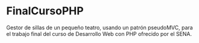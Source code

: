 # FinalCursoPHP

Gestor de sillas de un pequeño teatro, usando un patrón pseudoMVC, para el trabajo final del curso de Desarrollo Web con PHP ofrecido por el SENA. 
